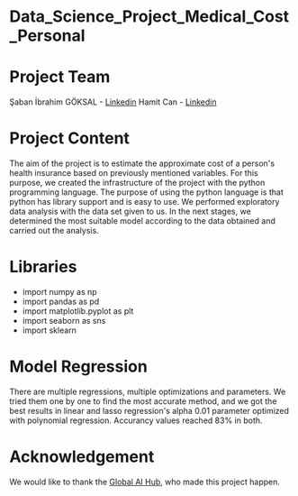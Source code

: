 # Data_Science_Project_Medical_Cost_Personal

# Project Team 

Şaban İbrahim GÖKSAL - [Linkedin](https://www.linkedin.com/in/%C5%9Faban-ibrahim-g%C3%B6ksal-610528a0/)
Hamit Can - [Linkedin](https://www.linkedin.com/in/hamitcan/)

# Project Content

The aim of the project is to estimate the approximate cost of a person's health insurance based on previously mentioned variables. For this purpose, we created the infrastructure of the project with the python programming language. The purpose of using the python language is that python has library support and is easy to use. We performed exploratory data analysis with the data set given to us. In the next stages, we determined the most suitable model according to the data obtained and carried out the analysis.


# Libraries

  * import numpy as np
  * import pandas as pd
  * import matplotlib.pyplot as plt
  * import seaborn as sns
  * import sklearn

# Model Regression

There are multiple regressions, multiple optimizations and parameters. We tried them one by one to find the most accurate method, and we got the best results in linear and lasso regression's alpha 0.01 parameter optimized with polynomial regression. Accurancy values reached 83% in both.

# Acknowledgement

We would like to thank the [Global AI Hub](https://globalaihub.com), who made this project happen. 
